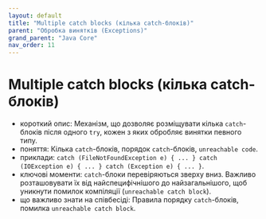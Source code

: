 ```yaml
---
layout: default
title: "Multiple catch blocks (кілька catch-блоків)"
parent: "Обробка винятків (Exceptions)"
grand_parent: "Java Core"
nav_order: 11
---
```


# Multiple catch blocks (кілька catch-блоків)

*   короткий опис: Механізм, що дозволяє розміщувати кілька `catch`-блоків після одного `try`, кожен з яких обробляє винятки певного типу.
*   поняття: Кілька `catch`-блоків, порядок `catch`-блоків, `unreachable code`.
*   приклади: `catch (FileNotFoundException e) { ... } catch (IOException e) { ... } catch (Exception e) { ... }`.
*   ключові моменти: `catch`-блоки перевіряються зверху вниз. Важливо розташовувати їх від найспецифічнішого до найзагальнішого, щоб уникнути помилок компіляції (`unreachable catch block`).
*   що важливо знати на співбесіді: Правила порядку `catch`-блоків, помилка `unreachable catch block`.
